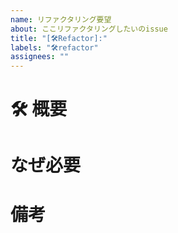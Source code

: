 ```yaml
---
name: リファクタリング要望
about: ここリファクタリングしたいのissue
title: "[🛠️Refactor]:"
labels: "🛠️refactor"
assignees: ""
---
```


# 🛠️ 概要

# なぜ必要

# 備考
